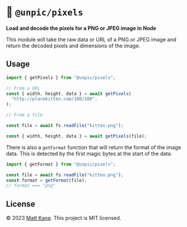 # 🌈 `@unpic/pixels`

**Load and decode the pixels for a PNG or JPEG image in Node**

This module will take the raw data or URL of a PNG or JPEG image and return the
decoded pixels and dimensions of the image.

## Usage

```ts
import { getPixels } from "@unpic/pixels";

// From a URL
const { width, height, data } = await getPixels(
  "http://placekitten.com/100/100",
);

// From a file

const file = await fs.readFile("kitten.png");

const { width, height, data } = await getPixels(file);
```

There is also a `getFormat` function that will return the format of the image
data. This is detected by the first magic bytes at the start of the data.

```ts
import { getFormat } from "@unpic/pixels";

const file = await fs.readFile("kitten.png");
const format = getFormat(file);
// format === "png"
```

## License

© 2023 [Matt Kane](https://github.com/ascorbic). This project is MIT licensed.

